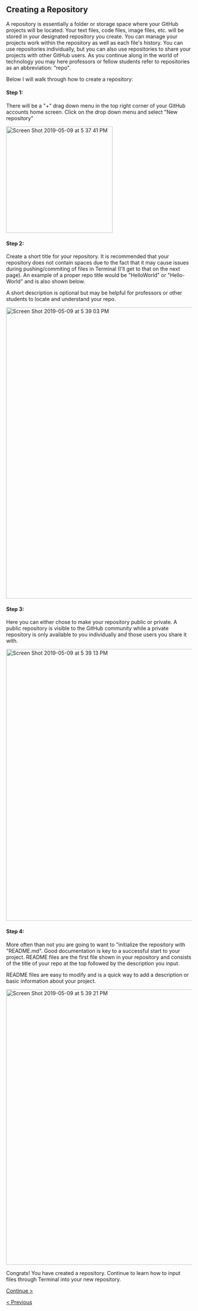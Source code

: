 ## Creating a Repository

A repository is essentially a folder or storage space where your GitHub projects will be located. Your text files, code files, image files, etc. will be stored in your designated repository you create. You can manage your projects work within the repository as well as each file's history. You can use repositories individually, but you can also use repositories to share your projects with other GitHub users. As you continue along in the world of technology you may here professors or fellow students refer to repositories as an abbreviation: "repo".

Below I will walk through how to create a repository:

#### Step 1:
There will be a "+" drag down menu in the top right corner of your GitHub accounts home screen. Click on the drop down menu and select "New repository"

<img width="289" alt="Screen Shot 2019-05-09 at 5 37 41 PM" src="https://user-images.githubusercontent.com/42652935/57491201-7c1af580-7281-11e9-859d-29854e5f3c3e.png">

#### Step 2:
Create a short title for your repository. It is recommended that your repository does not contain spaces due to the fact that it may cause issues during pushing/commiting of files in Terminal (I'll get to that on the next page). An example of a proper repo title would be "HelloWorld" or "Hello-World" and is also shown below. 

A short description is optional but may be helpful for professors or other students to locate and understand your repo. 

<img width="791" alt="Screen Shot 2019-05-09 at 5 39 03 PM" src="https://user-images.githubusercontent.com/42652935/57491216-8806b780-7281-11e9-94a9-c2ea93f8d597.png">

#### Step 3:
Here you can either chose to make your repository public or private. A public repository is visible to the GitHub community while a private repository is only available to you individually and those users you share it with. 

<img width="738" alt="Screen Shot 2019-05-09 at 5 39 13 PM" src="https://user-images.githubusercontent.com/42652935/57491209-82a96d00-7281-11e9-990a-4b92e5fc2481.png">

#### Step 4:
More often than not you are going to want to "initialize the repository with "README.md". Good documentation is key to a successful start to your project. README files are the first file shown in your repository and consists of the title of your repo at the top followed by the description you input. 

README files are easy to modify and is a quick way to add a description or basic information about your project. 

<img width="748" alt="Screen Shot 2019-05-09 at 5 39 21 PM" src="https://user-images.githubusercontent.com/42652935/57491206-7fae7c80-7281-11e9-93f3-84454b249e42.png">

Congrats! You have created a repository. Continue to learn how to input files through Terminal into your new repository. 

[Continue >](PushFileToRepository.md)

[< Previous](SetUp.md)
